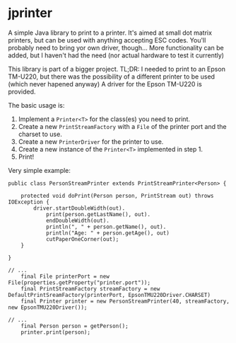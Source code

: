 # jprinter
A simple Java library to print to a printer. It's aimed at small dot matrix printers, but can be used with anything accepting ESC codes. You'll probably need to bring yor own driver, though...
More functionality can be added, but I haven't had the need (nor actual hardware to test it currently)

This library is part of a bigger project. TL;DR: I needed to print to an Epson TM-U220, but there was the possibility of a different printer to be used (which never hapened anyway)
A driver for the Epson TM-U220 is provided.

The basic usage is:
1. Implement a `Printer<T>` for the class(es) you need to print.
2. Create a new `PrintStreamFactory` with a `File` of the printer port and the charset to use.
3. Create a new `PrinterDriver` for the printer to use.
4. Create a new instance of the `Printer<T>` implemented in step 1.
5. Print!

Very simple example:
```
public class PersonStreamPrinter extends PrintStreamPrinter<Person> {

    protected void doPrint(Person person, PrintStream out) throws IOException {
        driver.startDoubleWidth(out).
            print(person.getLastName(), out).
            endDoubleWidth(out).
            println(", " + person.getName(), out).
            println("Age: " + person.getAge(), out)
            cutPaperOneCorner(out);
    }

}

// ...
    final File printerPort = new File(properties.getProperty("printer.port"));
    final PrintStreamFactory streamFactory = new DefaultPrintSreamFactory(printerPort, EpsonTMU220Driver.CHARSET)
    final Printer printer = new PersonStreamPrinter(40, streamFactory, new EpsonTMU220Driver());

// ...
    final Person person = getPerson();
    printer.print(person);
```
